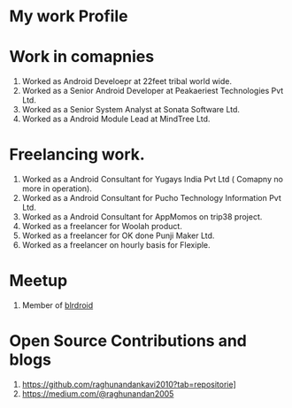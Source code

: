 # My work Profile

# Work in comapnies

1. Worked as Android Develoepr at 22feet tribal world wide.
2. Worked as a Senior Android Developer at Peakaeriest Technologies Pvt Ltd.
3. Worked as a Senior System Analyst at Sonata Software Ltd.
4. Worked as a Android Module Lead at MindTree Ltd.

# Freelancing work.

1. Worked as a Android Consultant for Yugays India Pvt Ltd ( Comapny no more in operation).
2. Worked as a Android Consultant for Pucho Technology Information Pvt Ltd.
3. Worked as a Android Consultant for AppMomos on trip38 project.
4. Worked as a freelancer for Woolah product.
5. Worked as a freelancer for OK done Punji Maker Ltd.
6. Worked as a freelancer on hourly basis for Flexiple.

# Meetup

1.  Member of [blrdroid](https://www.meetup.com/blrdroid/events/265552112/)

# Open Source Contributions and blogs

1. https://github.com/raghunandankavi2010?tab=repositorie]
2. https://medium.com/@raghunandan2005




